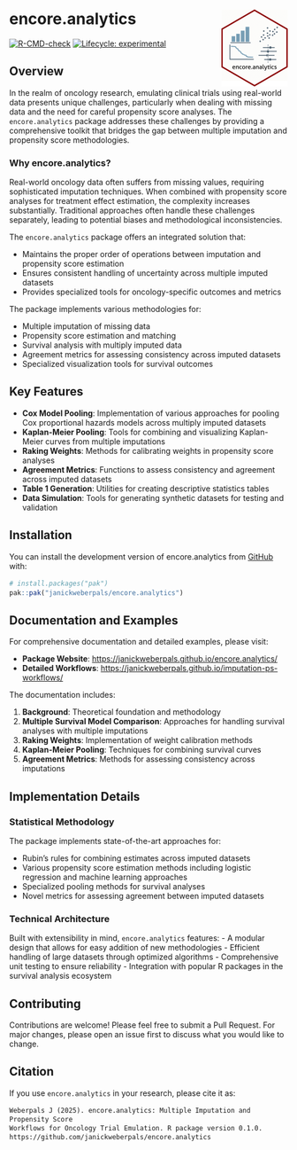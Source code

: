 
<!-- README.md is generated from README.Rmd. Please edit that file -->

# encore.analytics <img src="man/figures/logo.png" align="right" height="139" alt="" />

<!-- badges: start -->

[![R-CMD-check](https://github.com/janickweberpals/encore.analytics/actions/workflows/R-CMD-check.yaml/badge.svg)](https://github.com/janickweberpals/encore.analytics/actions/workflows/R-CMD-check.yaml)
[![Lifecycle:
experimental](https://img.shields.io/badge/lifecycle-experimental-orange.svg)](https://lifecycle.r-lib.org/articles/stages.html#experimental)
<!-- badges: end -->

## Overview

In the realm of oncology research, emulating clinical trials using
real-world data presents unique challenges, particularly when dealing
with missing data and the need for careful propensity score analyses.
The `encore.analytics` package addresses these challenges by providing a
comprehensive toolkit that bridges the gap between multiple imputation
and propensity score methodologies.

### Why encore.analytics?

Real-world oncology data often suffers from missing values, requiring
sophisticated imputation techniques. When combined with propensity score
analyses for treatment effect estimation, the complexity increases
substantially. Traditional approaches often handle these challenges
separately, leading to potential biases and methodological
inconsistencies.

The `encore.analytics` package offers an integrated solution that:

- Maintains the proper order of operations between imputation and
  propensity score estimation
- Ensures consistent handling of uncertainty across multiple imputed
  datasets
- Provides specialized tools for oncology-specific outcomes and metrics

The package implements various methodologies for:

- Multiple imputation of missing data
- Propensity score estimation and matching
- Survival analysis with multiply imputed data
- Agreement metrics for assessing consistency across imputed datasets
- Specialized visualization tools for survival outcomes

## Key Features

- **Cox Model Pooling**: Implementation of various approaches for
  pooling Cox proportional hazards models across multiply imputed
  datasets
- **Kaplan-Meier Pooling**: Tools for combining and visualizing
  Kaplan-Meier curves from multiple imputations
- **Raking Weights**: Methods for calibrating weights in propensity
  score analyses
- **Agreement Metrics**: Functions to assess consistency and agreement
  across imputed datasets
- **Table 1 Generation**: Utilities for creating descriptive statistics
  tables
- **Data Simulation**: Tools for generating synthetic datasets for
  testing and validation

## Installation

You can install the development version of encore.analytics from
[GitHub](https://github.com/) with:

``` r
# install.packages("pak")
pak::pak("janickweberpals/encore.analytics")
```

## Documentation and Examples

For comprehensive documentation and detailed examples, please visit:

- **Package Website**:
  <https://janickweberpals.github.io/encore.analytics/>
- **Detailed Workflows**:
  <https://janickweberpals.github.io/imputation-ps-workflows/>

The documentation includes:

1.  **Background**: Theoretical foundation and methodology
2.  **Multiple Survival Model Comparison**: Approaches for handling
    survival analyses with multiple imputations
3.  **Raking Weights**: Implementation of weight calibration methods
4.  **Kaplan-Meier Pooling**: Techniques for combining survival curves
5.  **Agreement Metrics**: Methods for assessing consistency across
    imputations

## Implementation Details

### Statistical Methodology

The package implements state-of-the-art approaches for:

- Rubin’s rules for combining estimates across imputed datasets
- Various propensity score estimation methods including logistic
  regression and machine learning approaches
- Specialized pooling methods for survival analyses
- Novel metrics for assessing agreement between imputed datasets

### Technical Architecture

Built with extensibility in mind, `encore.analytics` features: - A
modular design that allows for easy addition of new methodologies -
Efficient handling of large datasets through optimized algorithms -
Comprehensive unit testing to ensure reliability - Integration with
popular R packages in the survival analysis ecosystem

## Contributing

Contributions are welcome! Please feel free to submit a Pull Request.
For major changes, please open an issue first to discuss what you would
like to change.

## Citation

If you use `encore.analytics` in your research, please cite it as:

    Weberpals J (2025). encore.analytics: Multiple Imputation and Propensity Score 
    Workflows for Oncology Trial Emulation. R package version 0.1.0.
    https://github.com/janickweberpals/encore.analytics
